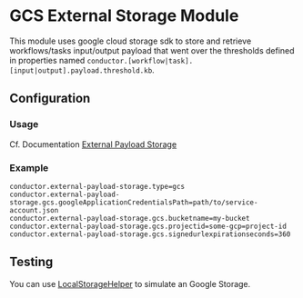 # GCS External Storage Module 

This module uses google cloud storage sdk to store and retrieve workflows/tasks input/output payload that
went over the thresholds defined in properties named `conductor.[workflow|task].[input|output].payload.threshold.kb`.

## Configuration

### Usage

Cf. Documentation [External Payload Storage](https://netflix.github.io/conductor/externalpayloadstorage/#azure-blob-storage)

### Example
```properties
conductor.external-payload-storage.type=gcs
conductor.external-payload-storage.gcs.googleApplicationCredentialsPath=path/to/service-account.json
conductor.external-payload-storage.gcs.bucketname=my-bucket
conductor.external-payload-storage.gcs.projectid=some-gcp=project-id
conductor.external-payload-storage.gcs.signedurlexpirationseconds=360
```

## Testing

You can use [LocalStorageHelper](https://github.com/googleapis/google-cloud-java/blob/main/TESTING.md#testing-code-that-uses-storage) to simulate an Google Storage.

